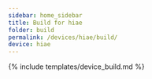 ```yaml
---
sidebar: home_sidebar
title: Build for hiae
folder: build
permalink: /devices/hiae/build/
device: hiae
---
```

{% include templates/device_build.md %}
